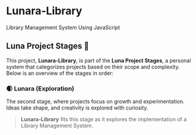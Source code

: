 # Lunara-Library
Library Management System Using JavaScript


## Luna Project Stages 🌙

This project, **Lunara-Library**, is part of the **Luna Project Stages**, a personal system that categorizes projects based on their scope and complexity. Below is an overview of the stages in order:


### 🌒 **Lunara** (Exploration)
The second stage, where projects focus on growth and experimentation. Ideas take shape, and creativity is explored with curiosity.  
> **Lunara-Library** fits this stage as it explores the implementation of a Library Management System.
